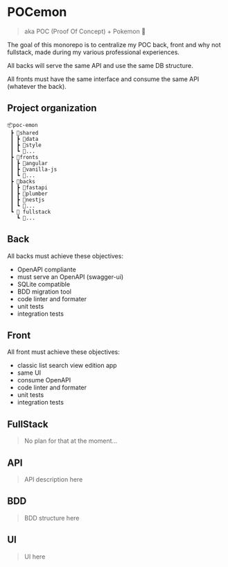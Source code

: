 # POCemon

> aka POC (Proof Of Concept) + Pokemon 🤩

The goal of this monorepo is to centralize my POC back, front and why not fullstack,
made during my various professional experiences.

All backs will serve the same API and use the same DB structure.

All fronts must have the same interface and consume the same API (whatever the back).

## Project organization

```
📦poc-emon
 ┣ 📂shared
 ┃ ┣ 📂data
 ┃ ┣ 📂style
 ┃ ┗ 📂...
 ┣ 📂fronts
 ┃ ┣ 📂angular
 ┃ ┣ 📂vanilla-js
 ┃ ┗ 📂...
 ┣ 📂backs
 ┃ ┣ 📂fastapi
 ┃ ┣ 📂plumber
 ┃ ┣ 📂nestjs
 ┃ ┗ 📂...
 ┗ 📂 fullstack
   ┗ 📂...
```

## Back

All backs must achieve these objectives:
- OpenAPI compliante
- must serve an OpenAPI (swagger-ui)
- SQLite compatible
- BDD migration tool
- code linter and formater
- unit tests
- integration tests

## Front

All front must achieve these objectives:
- classic list search view edition app
- same UI
- consume OpenAPI
- code linter and formater
- unit tests
- integration tests

## FullStack

> No plan for that at the moment...

## API

> API description here

## BDD

> BDD structure here

## UI

> UI here